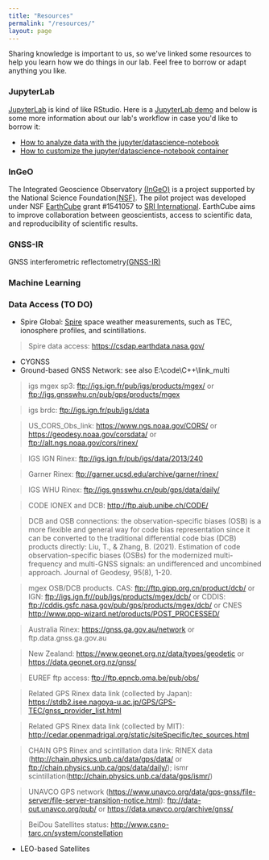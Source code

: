 ```yaml
---
title: "Resources"
permalink: "/resources/"
layout: page
---
```


Sharing knowledge is important to us, so we've linked some resources to help you learn how we do things in our lab. Feel free to borrow or adapt anything you like. 

### JupyterLab

[JupyterLab](https://jupyterlab.readthedocs.io/en/stable/) is kind of like RStudio. Here is a [JupyterLab demo](https://mybinder.org/v2/gh/jupyterlab/jupyterlab-demo/master?urlpath=lab/tree/demo) and below is some more information about our lab's workflow in case you'd like to borrow it: 

- [How to analyze data with the jupyter/datascience-notebook](2021-01-09-datascience-container)
- [How to customize the jupyter/datascience-notebook container](https://www.youtube.com/watch?v=UXxUcZDSNwA&feature=youtu.be&ab_channel=KathrynSchuler)

### InGeO

The Integrated Geoscience Observatory [(InGeO)](https://ingeo.datatransport.org/home/) is a project supported by the National Science Foundation[(NSF)](https://nsf.gov/). The pilot project was developed under NSF [EarthCube](https://www.earthcube.org/) grant #1541057 to [SRI International](https://www.sri.com/). EarthCube aims to improve collaboration between geoscientists, access to scientific data, and reproducibility of scientific results.

### GNSS-IR

GNSS interferometric reflectometry[(GNSS-IR)](https://www.unavco.org/event/2021-gnss-interferometric-reflectometry/)

### Machine Learning

### Data Access (TO DO)
- Spire Global: [Spire](https://earthdata.nasa.gov/esds/csdap/commercial-datasets) space weather measurements, such as TEC, ionosphere profiles, and scintillations.
> Spire data access: https://csdap.earthdata.nasa.gov/
- CYGNSS
- Ground-based GNSS Network: see also E:\code\C++\link_multi

> igs mgex sp3: ftp://igs.ign.fr/pub/igs/products/mgex/ or ftp://igs.gnsswhu.cn/pub/gps/products/mgex

> igs brdc: ftp://igs.ign.fr/pub/igs/data

> US_CORS_Obs_link: https://www.ngs.noaa.gov/CORS/ or https://geodesy.noaa.gov/corsdata/ or ftp://alt.ngs.noaa.gov/cors/rinex/

> IGS IGN Rinex: ftp://igs.ign.fr/pub/igs/data/2013/240

> Garner Rinex: ftp://garner.ucsd.edu/archive/garner/rinex/

> IGS WHU Rinex: ftp://igs.gnsswhu.cn/pub/gps/data/daily/

> CODE IONEX and DCB: http://ftp.aiub.unibe.ch/CODE/ 

> DCB and OSB connections: the observation-specific biases (OSB) is a more flexible and general way for code bias representation since it can be converted to the traditional differential code bias (DCB) products directly: 
Liu, T., & Zhang, B. (2021). Estimation of code observation-specific biases (OSBs) for the modernized multi-frequency and multi-GNSS signals: an undifferenced and uncombined approach. Journal of Geodesy, 95(8), 1-20.

> mgex OSB/DCB products. CAS: ftp://ftp.gipp.org.cn/product/dcb/ or IGN: ftp://igs.ign.fr//pub/igs/products/mgex/dcb/ or CDDIS: ftp://cddis.gsfc.nasa.gov/pub/gps/products/mgex/dcb/ or CNES http://www.ppp-wizard.net/products/POST_PROCESSED/

> Australia Rinex: https://gnss.ga.gov.au/network or ftp.data.gnss.ga.gov.au 

> New Zealand: https://www.geonet.org.nz/data/types/geodetic or https://data.geonet.org.nz/gnss/

> EUREF ftp access: ftp://ftp.epncb.oma.be/pub/obs/

> Related GPS Rinex data link (collected by Japan): https://stdb2.isee.nagoya-u.ac.jp/GPS/GPS-TEC/gnss_provider_list.html

> Related GPS Rinex data link (collected by MIT): http://cedar.openmadrigal.org/static/siteSpecific/tec_sources.html

> CHAIN GPS Rinex and scintillation data link: RINEX data (http://chain.physics.unb.ca/data/gps/data/ or ftp://chain.physics.unb.ca/gps/data/daily/); ismr scintillation(http://chain.physics.unb.ca/data/gps/ismr/)

> UNAVCO GPS network (https://www.unavco.org/data/gps-gnss/file-server/file-server-transition-notice.html): ftp://data-out.unavco.org/pub/ or https://data.unavco.org/archive/gnss/

> BeiDou Satellites status: http://www.csno-tarc.cn/system/constellation

- LEO-based Satellites

<!-- # good softeware; feng zhu -->

<!-- ### Websites and Wikis

Our website is hosted with [Github Pages](https://pages.github.com/) and uses the [constrast](https://github.com/niklasbuschmann/contrast) theme.  We also keep a [Lab Wiki](https://wiki.childlanglab.com/) including our [Lab Handbook](https://wiki.childlanglab.com/resources/lab-handbook), to keep track of how we do things and share with others. Feel free to use ours as a jumping off point to create your own. -->
